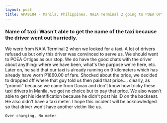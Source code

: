 ```yaml
---
layout: post
title: APA9184 - Manila, Philippines. NAIA Terminal 2 going to POEA Ortigas, Makati.
---
```


### Name of taxi: Wasn't able to get the name of the taxi because the driver went out hurriedly.

We were from NAIA Terminal 2 when we looked for a taxi. A lot of drivers refused us but only this driver was convinced to serve us. We should went to POEA Ortigas as our stop. We do have the good chats with the driver about anything: where we have been, what's the purpose we're here, etc. Later on, he said that our taxi is already running on 9 kilometers which has already have worh P1860.00 of fare. Shocked about the price, we decided to dropped off where that guy told us then paid that price.... clearly, as "promdi" because we came from Davao and don't know how tricky these taxi drivers in Manila, we got no choice but to pay that price. We also wasn't able to get his identification because he didn't post his ID on the backseat. He also didn't have a taxi meter. I hope this incident will be acknowledged so that driver won't have another victim like us.

```Over charging, No meter```
